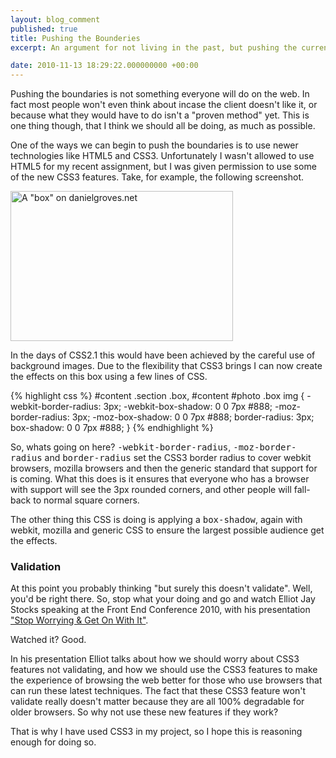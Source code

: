 ```yaml
---
layout: blog_comment
published: true
title: Pushing the Bounderies
excerpt: An argument for not living in the past, but pushing the current technologies of the web instead. 

date: 2010-11-13 18:29:22.000000000 +00:00
---
```

Pushing the boundaries is not something everyone will do on the web.  In fact most people won't even think about incase the client doesn't like it, or because what they would have to do isn't a "proven method" yet.  This is one thing though, that I think we should all be doing, as much as possible.  

One of the ways we can begin to push the boundaries is to use newer technologies like HTML5 and CSS3. Unfortunately I wasn't allowed to use HTML5 for my recent assignment, but I was given permission to use some of the new CSS3 features.  Take, for example, the following screenshot.  

<img src="http://daniel-groves.co.uk/wordpress/wp-content/uploads/2010/11/Screen-shot-2010-11-13-at-10.29.11.png" alt="A &quot;box&quot; on danielgroves.net" title="A &quot;box&quot; on danielgroves.net" width="356" height="240" class="size-full wp-image-334" />

In the days of CSS2.1 this would have been achieved by the careful use of background images.  Due to the flexibility that CSS3 brings I can now create the effects on this box using a few lines of CSS.  

{% highlight css %}
#content .section .box, #content #photo .box img {
	-webkit-border-radius: 3px;
	-webkit-box-shadow: 0 0 7px #888;
	-moz-border-radius: 3px;
	-moz-box-shadow: 0 0 7px #888;
	border-radius: 3px;
	box-shadow: 0 0 7px #888;
}
{% endhighlight %}

So, whats going on here?  <tt>-webkit-border-radius</tt>, <tt>-moz-border-radius</tt> and <tt>border-radius</tt> set the CSS3 border radius to cover webkit browsers, mozilla browsers and then the generic standard that support for is coming.  What this does is it ensures that everyone who has a browser with support will see the 3px rounded corners, and other people will fall-back to normal square corners.  

The other thing this CSS is doing is applying a <tt>box-shadow</tt>, again with webkit, mozilla and generic CSS to ensure the largest possible audience get the effects.  

### Validation

At this point you probably thinking "but surely this doesn't validate".  Well, you'd be right there.  So, stop what your doing and go and watch Elliot Jay Stocks speaking at the Front End Conference 2010, with his presentation ["Stop Worrying &amp; Get On With It"](http://www.frontend2010.com/video/elliot-jay-stocks "Elliot Jay Stocks presentation at Front End Conf, 2010").  

Watched it? Good.  

In his presentation Elliot talks about how we should worry about CSS3 features not validating, and how we should use the CSS3 features to make the experience of browsing the web better for those who use browsers that can run these latest techniques.  The fact that these CSS3 feature won't validate really doesn't matter because they are all 100% degradable for older browsers.  So why not use these new features if they work?

That is why I have used CSS3 in my project, so I hope this is reasoning enough for doing so.  

